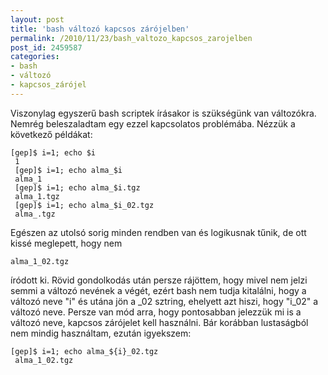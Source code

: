 ```yaml
---
layout: post
title: 'bash változó kapcsos zárójelben'
permalink: /2010/11/23/bash_valtozo_kapcsos_zarojelben
post_id: 2459587
categories: 
- bash
- változó
- kapcsos_zárójel
---
```


Viszonylag egyszerű bash scriptek írásakor is szükségünk van változókra. Nemrég beleszaladtam egy ezzel kapcsolatos problémába. Nézzük a következő példákat: 
```
[gep]$ i=1; echo $i
 1
 [gep]$ i=1; echo alma_$i
 alma_1
 [gep]$ i=1; echo alma_$i.tgz
 alma_1.tgz
 [gep]$ i=1; echo alma_$i_02.tgz
 alma_.tgz
``` 
Egészen az utolsó sorig minden rendben van és logikusnak tűnik, de ott kissé meglepett, hogy nem 
```
alma_1_02.tgz
```
 íródott ki. Rövid gondolkodás után persze rájöttem, hogy mivel nem jelzi semmi a változó nevének a végét, ezért bash nem tudja kitalálni, hogy a változó neve "i" és utána jön a _02 sztring, ehelyett azt hiszi, hogy "i_02" a változó neve. 
Persze van mód arra, hogy pontosabban jelezzük mi is a változó neve, kapcsos zárójelet kell használni. Bár korábban lustaságból nem mindig használtam, ezután igyekszem: 
```
[gep]$ i=1; echo alma_${i}_02.tgz
 alma_1_02.tgz
``` 
 